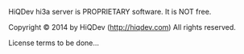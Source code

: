 HiQDev hi3a server is PROPRIETARY software. It is NOT free.

Copyright © 2014 by HiQDev (http://hiqdev.com)
All rights reserved.

License terms to be done...


